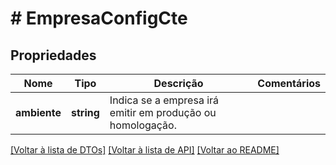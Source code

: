# # EmpresaConfigCte

## Propriedades

Nome | Tipo | Descrição | Comentários
------------ | ------------- | ------------- | -------------
**ambiente** | **string** | Indica se a empresa irá emitir em produção ou homologação. |

[[Voltar à lista de DTOs]](../../README.md#models) [[Voltar à lista de API]](../../README.md#endpoints) [[Voltar ao README]](../../README.md)
